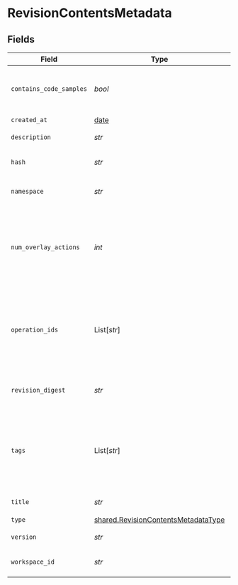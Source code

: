# RevisionContentsMetadata


## Fields

| Field                                                                                      | Type                                                                                       | Required                                                                                   | Description                                                                                |
| ------------------------------------------------------------------------------------------ | ------------------------------------------------------------------------------------------ | ------------------------------------------------------------------------------------------ | ------------------------------------------------------------------------------------------ |
| `contains_code_samples`                                                                    | *bool*                                                                                     | :heavy_check_mark:                                                                         | Whether the OAS contains code samples.                                                     |
| `created_at`                                                                               | [date](https://docs.python.org/3/library/datetime.html#date-objects)                       | :heavy_check_mark:                                                                         | N/A                                                                                        |
| `description`                                                                              | *str*                                                                                      | :heavy_check_mark:                                                                         | The OAS description                                                                        |
| `hash`                                                                                     | *str*                                                                                      | :heavy_check_mark:                                                                         | The hash of the contents                                                                   |
| `namespace`                                                                                | *str*                                                                                      | :heavy_check_mark:                                                                         | The fully qualified namespace                                                              |
| `num_overlay_actions`                                                                      | *int*                                                                                      | :heavy_check_mark:                                                                         | The number of overlay actions in the OAS. Will be 0 if the OAS is not an overlay.          |
| `operation_ids`                                                                            | List[*str*]                                                                                | :heavy_check_mark:                                                                         | The operation IDs contained in the OAS. Will be empty if the OAS is an overlay.            |
| `revision_digest`                                                                          | *str*                                                                                      | :heavy_check_mark:                                                                         | The digest of the parent bundle                                                            |
| `tags`                                                                                     | List[*str*]                                                                                | :heavy_check_mark:                                                                         | The tags contained in the OAS -- NOT the OCI tags. Will be empty if the OAS is an overlay. |
| `title`                                                                                    | *str*                                                                                      | :heavy_check_mark:                                                                         | The OAS title                                                                              |
| `type`                                                                                     | [shared.RevisionContentsMetadataType](../../models/shared/revisioncontentsmetadatatype.md) | :heavy_check_mark:                                                                         | N/A                                                                                        |
| `version`                                                                                  | *str*                                                                                      | :heavy_check_mark:                                                                         | The OAS version                                                                            |
| `workspace_id`                                                                             | *str*                                                                                      | :heavy_check_mark:                                                                         | The workspace ID                                                                           |